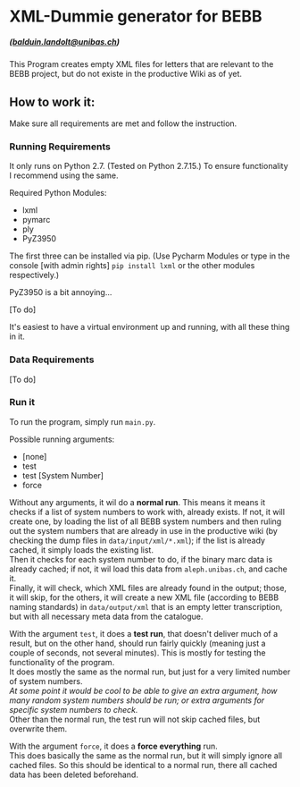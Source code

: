 # XML-Dummie generator for BEBB

##### (balduin.landolt@unibas.ch)

This Program creates empty XML files for letters that are relevant to the BEBB project, but do not existe in the productive Wiki as of yet.

## How to work it:

Make sure all requirements are met and follow the instruction.

### Running Requirements

It only runs on Python 2.7. (Tested on Python 2.7.15.)
To ensure functionality I recommend using the same.

Required Python Modules:
* lxml
* pymarc
* ply
* PyZ3950

The first three can be installed via pip. (Use Pycharm Modules or type in the console \[with admin rights] `pip install lxml` or the other modules respectively.)

PyZ3950 is a bit annoying...

[To do]

It's easiest to have a virtual environment up and running, with all these thing in it.

### Data Requirements

[To do]

### Run it

To run the program, simply run `main.py`.

Possible running arguments:
* \[none]
* test
* test [System Number]
* force

Without any arguments, it wil do a __normal run__. This means it means it checks if a list of system numbers to work with, already exists. If not, it will create one, by loading the list of all BEBB system numbers and then ruling out the system numbers that are already in use in the productive wiki (by checking the dump files in `data/input/xml/*.xml`); if the list is already cached, it simply loads the existing list.  
Then it checks for each system number to do, if the binary marc data is already cached; if not, it wil load this data from `aleph.unibas.ch`, and cache it.  
Finally, it will check, which XML files are already found in the output; those, it will skip, for the others, it will create a new XML file (according to BEBB naming standards) in `data/output/xml` that is an empty letter transcription, but with all necessary meta data from the catalogue.

With the argument `test`, it does a __test run__, that doesn't deliver much of a result, but on the other hand, should run fairly quickly (meaning just a couple of seconds, not several minutes). This is mostly for testing the functionality of the program.  
It does mostly the same as the normal run, but just for a very limited number of system numbers.  
_At some point it would be cool to be able to give an extra argument, how many random system numbers should be run; or extra arguments for specific system numbers to check._  
Other than the normal run, the test run will not skip cached files, but overwrite them.

With the argument `force`, it does a __force everything__ run.  
This does basically the same as the normal run, but it will simply ignore all cached files. So this should be identical to a normal run, there all cached data has been deleted beforehand.


